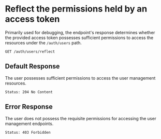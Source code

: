 # Reflect the permissions held by an access token

Primarily used for debugging, the endpoint's response determines whether the
provided access token possesses sufficient permissions to access the resources
under the `/auth/users` path.

```http request
GET /auth/users/reflect
```

## Default Response

The user possesses sufficient permissions to access the user management resources.

```http request
Status: 204 No Content
```

## Error Response

The user does not possess the requisite permissions for accessing the user
management endpoints.

```http request
Status: 403 Forbidden
```
